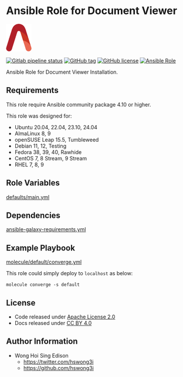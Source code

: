 # Ansible Role for Document Viewer

<a href="https://alvistack.com" title="AlviStack" target="_blank"><img src="/alvistack.svg" height="75" alt="AlviStack"></a>

[![Gitlab pipeline status](https://img.shields.io/gitlab/pipeline/alvistack/ansible-role-evince/master)](https://gitlab.com/alvistack/ansible-role-evince/-/pipelines)
[![GitHub tag](https://img.shields.io/github/tag/alvistack/ansible-role-evince.svg)](https://github.com/alvistack/ansible-role-evince/tags)
[![GitHub license](https://img.shields.io/github/license/alvistack/ansible-role-evince.svg)](https://github.com/alvistack/ansible-role-evince/blob/master/LICENSE)
[![Ansible Role](https://img.shields.io/badge/galaxy-alvistack.evince-blue.svg)](https://galaxy.ansible.com/alvistack/evince)

Ansible Role for Document Viewer Installation.

## Requirements

This role require Ansible community package 4.10 or higher.

This role was designed for:

- Ubuntu 20.04, 22.04, 23.10, 24.04
- AlmaLinux 8, 9
- openSUSE Leap 15.5, Tumbleweed
- Debian 11, 12, Testing
- Fedora 38, 39, 40, Rawhide
- CentOS 7, 8 Stream, 9 Stream
- RHEL 7, 8, 9

## Role Variables

[defaults/main.yml](defaults/main.yml)

## Dependencies

[ansible-galaxy-requirements.yml](ansible-galaxy-requirements.yml)

## Example Playbook

[molecule/default/converge.yml](molecule/default/converge.yml)

This role could simply deploy to `localhost` as below:

    molecule converge -s default

## License

- Code released under [Apache License 2.0](LICENSE)
- Docs released under [CC BY 4.0](http://creativecommons.org/licenses/by/4.0/)

## Author Information

- Wong Hoi Sing Edison
  - <https://twitter.com/hswong3i>
  - <https://github.com/hswong3i>
